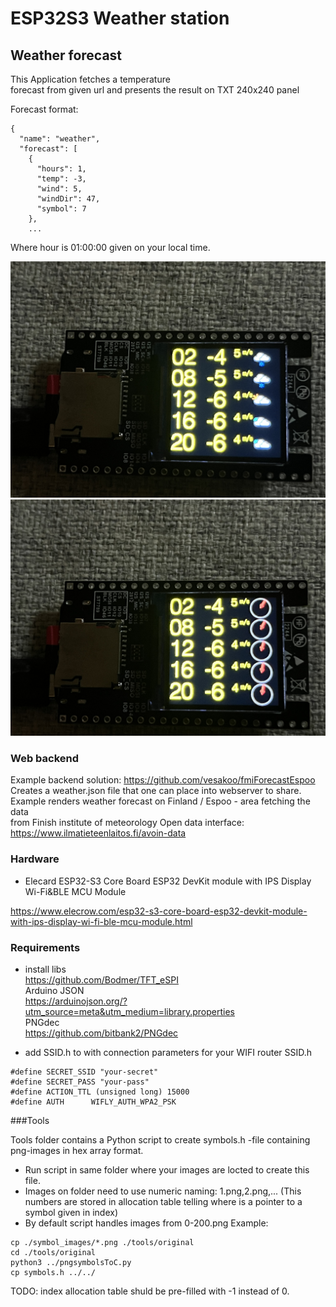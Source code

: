 # ESP32S3 Weather station

## Weather forecast 
This Application fetches a temperature   
forecast from given url and presents the result on TXT 240x240 panel   

Forecast format:
```
{
  "name": "weather",
  "forecast": [
    {
      "hours": 1,
      "temp": -3,
      "wind": 5,
      "windDir": 47,
      "symbol": 7
    },
    ... 
```
Where hour is 01:00:00 given on your local time.

![alt text](https://github.com/vesakoo/FmiWeatherStationESP32S3/blob/main/images/display_weath.jpg?raw=true)
![alt text](https://github.com/vesakoo/FmiWeatherStationESP32S3/blob/main/images/display_wind.jpg?raw=true)




### Web backend
Example backend solution:  https://github.com/vesakoo/fmiForecastEspoo  
Creates a weather.json file that one can place into webserver to share.   
Example renders weather forecast on Finland / Espoo - area fetching the data  
from  Finish institute of meteorology Open data interface:   
https://www.ilmatieteenlaitos.fi/avoin-data   


### Hardware
* Elecard ESP32-S3 Core Board ESP32 DevKit module with IPS Display Wi-Fi&BLE MCU Module

https://www.elecrow.com/esp32-s3-core-board-esp32-devkit-module-with-ips-display-wi-fi-ble-mcu-module.html


### Requirements
* install libs   
https://github.com/Bodmer/TFT_eSPI   
Arduino JSON   
https://arduinojson.org/?utm_source=meta&utm_medium=library.properties   
PNGdec   
https://github.com/bitbank2/PNGdec   


* add SSID.h to with connection parameters for your WIFI router
SSID.h   
```
#define SECRET_SSID "your-secret"
#define SECRET_PASS "your-pass"
#define ACTION_TTL (unsigned long) 15000
#define AUTH      WIFLY_AUTH_WPA2_PSK
```

###Tools  

Tools folder contains a Python script to create symbols.h -file containing png-images in hex array format.
* Run script in same folder where your images are locted to create this file.
* Images on folder need to use numeric naming: 1.png,2.png,...
  (This numbers are stored in allocation table telling where is a pointer to a symbol given in index) 
* By default script handles images from 0-200.png
Example:
```
cp ./symbol_images/*.png ./tools/original
cd ./tools/original
python3 ../pngsymbolsToC.py
cp symbols.h ../../
```

TODO: index allocation table shuld be pre-filled with -1 instead of 0.   
